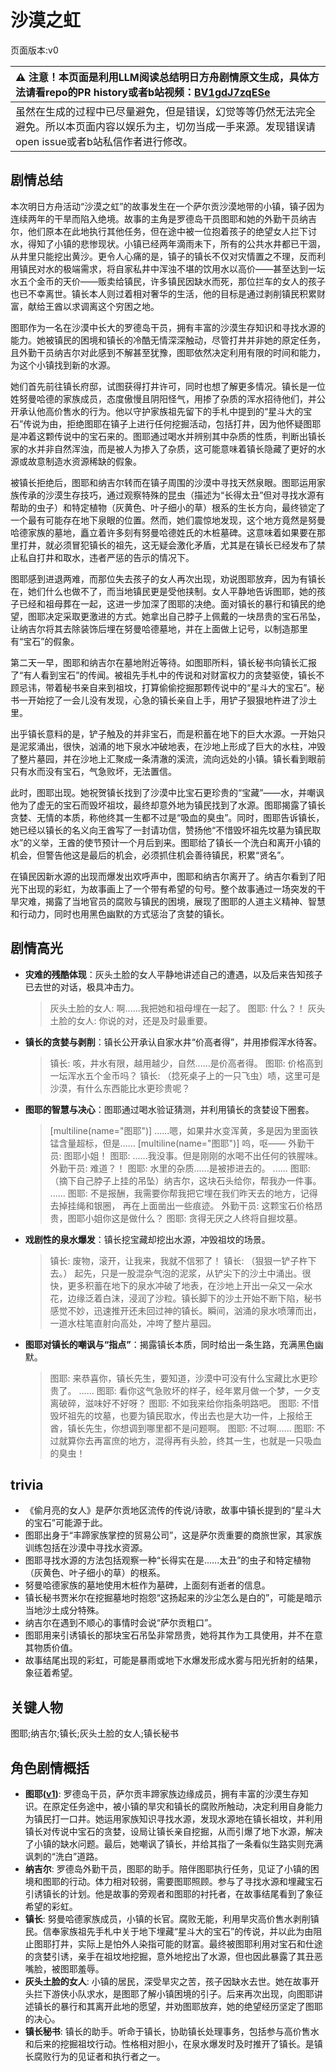 # 沙漠之虹
页面版本:v0
 

| :warning: 注意！本页面是利用LLM阅读总结明日方舟剧情原文生成，具体方法请看repo的PR history或者b站视频：[BV1gdJ7zqESe](https://www.bilibili.com/video/BV1gdJ7zqESe/)         |
|:----------------------------|
| 虽然在生成的过程中已尽量避免，但是错误，幻觉等等仍然无法完全避免。所以本页面内容以娱乐为主，切勿当成一手来源。发现错误请open issue或者b站私信作者进行修改。|



## 剧情总结
本次明日方舟活动“沙漠之虹”的故事发生在一个萨尔贡沙漠地带的小镇，镇子因为连续两年的干旱而陷入绝境。故事的主角是罗德岛干员图耶和她的外勤干员纳吉尔，他们原本在此地执行其他任务，但在途中被一位抱着孩子的绝望女人拦下讨水，得知了小镇的悲惨现状。小镇已经两年滴雨未下，所有的公共水井都已干涸，从井里只能挖出黄沙。更令人心痛的是，镇子的镇长不仅对灾情置之不理，反而利用镇民对水的极端需求，将自家私井中浑浊不堪的饮用水以高价——甚至达到一坛水五个金币的天价——贩卖给镇民，许多镇民因缺水而死，那位拦车的女人的孩子也已不幸离世。镇长本人则过着相对奢华的生活，他的目标是通过剥削镇民积累财富，献给王酋以求调离这个穷困之地。

图耶作为一名在沙漠中长大的罗德岛干员，拥有丰富的沙漠生存知识和寻找水源的能力。她被镇民的困境和镇长的冷酷无情深深触动，尽管打井并非她的原定任务，且外勤干员纳吉尔对此感到不解甚至犹豫，图耶依然决定利用有限的时间和能力，为这个小镇找到新的水源。

她们首先前往镇长府邸，试图获得打井许可，同时也想了解更多情况。镇长是一位姓努曼哈德的家族成员，态度傲慢且阴阳怪气，用掺了杂质的浑水招待他们，并公开承认他高价售水的行为。他以守护家族祖先留下的手札中提到的“星斗大的宝石”传说为由，拒绝图耶在镇子上进行任何挖掘活动，包括打井，因为他怀疑图耶是冲着这颗传说中的宝石来的。图耶通过喝水并辨别其中杂质的性质，判断出镇长家的水并非自然浑浊，而是被人为掺入了杂质，这可能意味着镇长隐藏了更好的水源或故意制造水资源稀缺的假象。

被镇长拒绝后，图耶和纳吉尔转而在镇子周围的沙漠中寻找天然泉眼。图耶运用家族传承的沙漠生存技巧，通过观察特殊的昆虫（描述为“长得太丑”但对寻找水源有帮助的虫子）和特定植物（灰黄色、叶子细小的草）根系的生长方向，最终锁定了一个最有可能存在地下泉眼的位置。然而，她们震惊地发现，这个地方竟然是努曼哈德家族的墓地，矗立着许多刻有努曼哈德姓氏的木桩墓碑。这意味着如果要在那里打井，就必须冒犯镇长的祖先，这无疑会激化矛盾，尤其是在镇长已经发布了禁止私自打井和取水，违者严惩的告示的情况下。

图耶感到进退两难，而那位失去孩子的女人再次出现，劝说图耶放弃，因为有镇长在，她们什么也做不了，而当地镇民更是受他挟制。女人平静地告诉图耶，她的孩子已经和祖母葬在一起，这进一步加深了图耶的决绝。面对镇长的暴行和镇民的绝望，图耶决定采取更激进的方式。她拿出自己脖子上佩戴的一块昂贵的宝石吊坠，让纳吉尔将其去除装饰后埋在努曼哈德墓地，并在上面做上记号，以制造那里有“宝石”的假象。

第二天一早，图耶和纳吉尔在墓地附近等待。如图耶所料，镇长秘书向镇长汇报了“有人看到宝石”的传闻。被祖先手札中的传说和对财富权力的贪婪驱使，镇长不顾忌讳，带着秘书亲自来到祖坟，打算偷偷挖掘那颗传说中的“星斗大的宝石”。秘书一开始挖了一会儿没有发现，心急的镇长亲自上手，用铲子狠狠地杵进了沙土里。

出乎镇长意料的是，铲子触及的并非宝石，而是积蓄在地下的巨大水源。一开始只是泥浆涌出，很快，汹涌的地下泉水冲破地表，在沙地上形成了巨大的水柱，冲毁了整片墓园，并在沙地上汇聚成一条清澈的溪流，流向远处的小镇。镇长看到眼前只有水而没有宝石，气急败坏，无法置信。

此时，图耶出现。她祝贺镇长找到了沙漠中比宝石更珍贵的“宝藏”——水，并嘲讽他为了虚无的宝石而毁坏祖坟，最终却意外地为镇民找到了水源。图耶揭露了镇长贪婪、无情的本质，称他终其一生都不过是“吸血的臭虫”。同时，图耶告诉镇长，她已经以镇长的名义向王酋写了一封请功信，赞扬他“不惜毁坏祖先坟墓为镇民取水”的义举，王酋的使节预计一个月后到来。图耶给了镇长一个洗白和离开小镇的机会，但警告他这是最后的机会，必须抓住机会善待镇民，积累“贤名”。

在镇民因新水源的出现而爆发出欢呼声中，图耶和纳吉尔离开了。纳吉尔看到了阳光下出现的彩虹，为故事画上了一个带有希望的句号。整个故事通过一场突发的干旱灾难，揭露了当地官员的腐败与镇民的困境，展现了图耶的人道主义精神、智慧和行动力，同时也用黑色幽默的方式惩治了贪婪的镇长。
## 剧情高光
*   **灾难的残酷体现**：灰头土脸的女人平静地讲述自己的遭遇，以及后来告知孩子已去世的对话，极具冲击力。
    > 灰头土脸的女人: 啊......我把她和祖母埋在一起了。
    > 图耶: 什么？！
    > 灰头土脸的女人: 你说的对，还是及时最重要。
*   **镇长的贪婪与剥削**：镇长公开承认自家水井“价高者得”，并用掺假浑水待客。
    > 镇长: 咳，井水有限，越用越少，自然......是价高者得。
    > 图耶: 价格高到一坛浑水五个金币吗？
    > 镇长: （捻死桌子上的一只飞虫）啧，这里可是沙漠，有什么东西能比水更珍贵呢？
*   **图耶的智慧与决心**：图耶通过喝水验证猜测，并利用镇长的贪婪设下圈套。
    > [multiline(name="图耶")] ......嗯，如果井水变浑黄，多是因为里面铁锰含量超标，但是......
    > [multiline(name="图耶")] 呜，呕——
    > 外勤干员: 图耶小姐！
    > 图耶: ......我没事。但是刚刚的水喝不出任何的铁腥味。
    > 外勤干员: 难道？！
    > 图耶: 水里的杂质......是被掺进去的。
    > ......
    > 图耶: （摘下自己脖子上挂的吊坠）纳吉尔，这块石头给你，帮我办一件事。
    > ......
    > 图耶: 不是报酬，我需要你帮我把它埋在我们昨天去的地方，记得去掉挂绳和银圈， 再在上面凿出一些痕迹。
    > 外勤干员: 这颗宝石价格昂贵，图耶小姐你这是做什么？
    > 图耶: 贪得无厌之人终将自掘坟墓。
*   **戏剧性的泉水爆发**：镇长挖宝藏却挖出水源，冲毁祖坟的场景。
    > 镇长: 废物，滚开，让我来，我就不信邪了！
    > 镇长: （狠狠一铲子杵下去。）
    > 起先，只是一股混杂气泡的泥浆，从铲尖下的沙土中涌出。很快，更多积蓄在地下的泉水冲破了地表，在沙地上开出一朵又一朵水花，边缘泛着白沫，浸润了沙粒。镇长脚下的沙土开始不断下陷，秘书感觉不妙，迅速推开还未回过神的镇长。瞬间，汹涌的泉水喷薄而出，一道水柱笔直射向高处，冲垮了整片墓园。
*   **图耶对镇长的嘲讽与“指点”**：揭露镇长本质，同时给出一条生路，充满黑色幽默。
    > 图耶: 来恭喜你，镇长先生，要知道，沙漠中可没有什么宝藏比水更珍贵了。
    > ......
    > 图耶: 看你这气急败坏的样子，经年累月做一个梦，一夕支离破碎，滋味好不好呀？
    > 图耶: 不如我来给你指条明路吧。
    > 图耶: 不惜毁坏祖先的坟墓，也要为镇民取水，传出去也是大功一件，上报给王酋，镇长先生，你想调到哪里都不是问题啊。
    > 图耶: 不过啊......
    > 图耶: 不过就算你去再富庶的地方，混得再有头脸，终其一生，也就是一只吸血的臭虫！
## trivia
*   《偷月亮的女人》是萨尔贡地区流传的传说/诗歌，故事中镇长提到的“星斗大的宝石”可能源于此。
*   图耶出身于“丰蹄家族掌控的贸易公司”，这是萨尔贡重要的商旅世家，其家族训练包括在沙漠中寻找水资源。
*   图耶寻找水源的方法包括观察一种“长得实在是......太丑”的虫子和特定植物（灰黄色、叶子细小的草）的根系。
*   努曼哈德家族的墓地使用木桩作为墓碑，上面刻有逝者的信息。
*   镇长秘书贾米尔在挖掘墓地时抱怨“这扬起来的沙尘怎么是白的”，可能是暗示当地沙土成分特殊。
*   纳吉尔在遇到不顺心的事情时会说“萨尔贡粗口”。
*   图耶用来引诱镇长的那块宝石吊坠非常昂贵，她将其作为工具使用，并不在意其物质价值。
*   故事结尾出现的彩虹，可能是暴雨或地下水爆发形成水雾与阳光折射的结果，象征着希望。
## 关键人物
图耶;纳吉尔;镇长;灰头土脸的女人;镇长秘书
## 角色剧情概括
-   **图耶([v1](../chars/char_402_tuye.md))**: 罗德岛干员，萨尔贡丰蹄家族边缘成员，拥有丰富的沙漠生存知识。在原定任务途中，被小镇的旱灾和镇长的腐败所触动，决定利用自身能力为镇民打一口井。她运用家族知识寻找水源，发现水源地在镇长祖坟，并利用镇长对传说中宝石的贪婪，设局让镇长亲自挖掘，从而引爆了地下水源，解决了小镇的缺水问题。最后，她嘲讽了镇长，并给其指了一条看似生路实则充满讽刺的“洗白”道路。
-   **纳吉尔**: 罗德岛外勤干员，图耶的助手。陪伴图耶执行任务，见证了小镇的困境和图耶的行动。体力相对较弱，需要图耶照顾。参与了寻找水源和埋藏宝石引诱镇长的计划。他是故事的旁观者和图耶的衬托者，在故事结尾看到了象征希望的彩虹。
-   **镇长**: 努曼哈德家族成员，小镇的长官。腐败无能，利用旱灾高价售水剥削镇民。信奉家族祖先手札中关于地下埋藏“星斗大的宝石”的传说，并以此为由阻止图耶打井，实际上是怕外人染指可能的财富。最终被图耶利用对宝石和仕途的贪婪引诱，亲手在祖坟地挖掘，意外地挖出了水源，但也因此暴露了其丑恶嘴脸，被图耶羞辱。
-   **灰头土脸的女人**: 小镇的居民，深受旱灾之苦，孩子因缺水去世。她在故事开头拦下游侠小队求水，是图耶了解小镇困境的引子。后来再次出现，向图耶讲述镇长的暴行和其离开此地的愿望，并劝图耶放弃，她的绝望经历坚定了图耶的决心。
-   **镇长秘书**: 镇长的助手。听命于镇长，协助镇长处理事务，包括参与高价售水和后来的挖掘祖坟行动。性格相对胆小，在泉水爆发时及时推开了镇长。是镇长腐败行为的见证者和执行者之一。